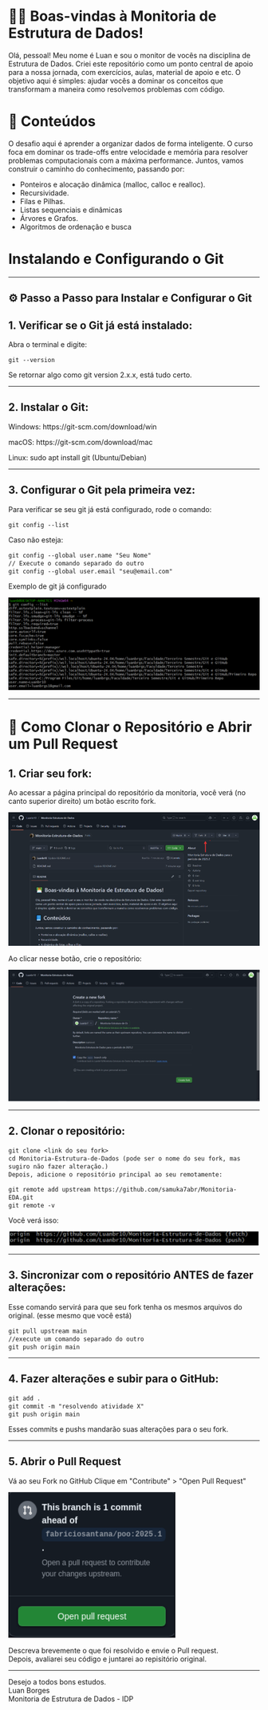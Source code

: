 # 👨‍💻 Boas-vindas à Monitoria de Estrutura de Dados!
Olá, pessoal! Meu nome é Luan e sou o monitor de vocês na disciplina de Estrutura de Dados. Criei este repositório como um ponto central de apoio para a nossa jornada, com exercícios, aulas, material de apoio e etc. O objetivo aqui é simples: ajudar vocês a dominar os conceitos que transformam a maneira como resolvemos problemas com código. 

# 📘 Conteúdos
O desafio aqui é aprender a organizar dados de forma inteligente. O curso foca em dominar os trade-offs entre velocidade e memória para resolver problemas computacionais com a máxima performance. Juntos, vamos construir o caminho do conhecimento, passando por:

* Ponteiros e alocação dinâmica (malloc, calloc e realloc).
* Recursividade.
* Filas e Pilhas.
* Listas sequenciais e dinâmicas
* Árvores e Grafos.
* Algoritmos de ordenação e busca

# Instalando e Configurando o Git
---------------------------------
<h2>⚙️ Passo a Passo para Instalar e Configurar o Git</h2>
<h2>1. Verificar se o Git já está instalado:</h2>

Abra o terminal e digite:

```
git --version
```
Se retornar algo como git version 2.x.x, está tudo certo.

---------------------------------
<h2>2. Instalar o Git:</h2>
<p>Windows: https://git-scm.com/download/win</p>
<p>macOS: https://git-scm.com/download/mac</p>
<p>Linux: sudo apt install git (Ubuntu/Debian)</p>

---------------------------------
<h2>3. Configurar o Git pela primeira vez:</h2>
Para verificar se seu git já está configurado, rode o comando:

```
git config --list
```
Caso não esteja:

```
git config --global user.name "Seu Nome"
// Execute o comando separado do outro
git config --global user.email "seu@email.com"
```

Exemplo de git já configurado

![](assets/Git%20Config%20--list.png)

---------------------------------
# 🧭 Como Clonar o Repositório e Abrir um Pull Request
<h2>1. Criar seu fork:</h2>
Ao acessar a página principal do repositório da monitoria, você verá (no canto superior direito) um botão escrito fork.

![](assets/Clone-Fork.png)

Ao clicar nesse botão, crie o repositório:

![](assets/Create-Fork.png)

---------------------------------
<h2>2. Clonar o repositório:</h2>

```
git clone <link do seu fork>
cd Monitoria-Estrutura-de-Dados (pode ser o nome do seu fork, mas sugiro não fazer alteração.)
Depois, adicione o repositório principal ao seu remotamente:
```

```
git remote add upstream https://github.com/samuka7abr/Monitoria-EDA.git
git remote -v
```
Você verá isso:

![](assets/Git%20remote%20-v.png)

---------------------------------
<h2>3. Sincronizar com o repositório ANTES de fazer alterações:</h2>
Esse comando servirá para que seu fork tenha os mesmos arquivos do original. (esse mesmo que você está)

```
git pull upstream main
//execute um comando separado do outro
git push origin main
```
---------------------------------
<h2>4. Fazer alterações e subir para o GitHub:</h2>

```
git add .
git commit -m "resolvendo atividade X"
git push origin main
```
Esses commits e pushs mandarão suas alterações para o seu fork.

---------------------------------
<h2>5. Abrir o Pull Request</h2>
Vá ao seu Fork no GitHub
Clique em "Contribute" > "Open Pull Request"

![](assets/Pull-Request.png)

Descreva brevemente o que foi resolvido e envie o Pull request. <br> Depois, avaliarei seu código e juntarei ao repisitório original.

---------------------------------
Desejo a todos bons estudos. <br>
Luan Borges <br>
Monitoria de Estrutura de Dados - IDP <br>
